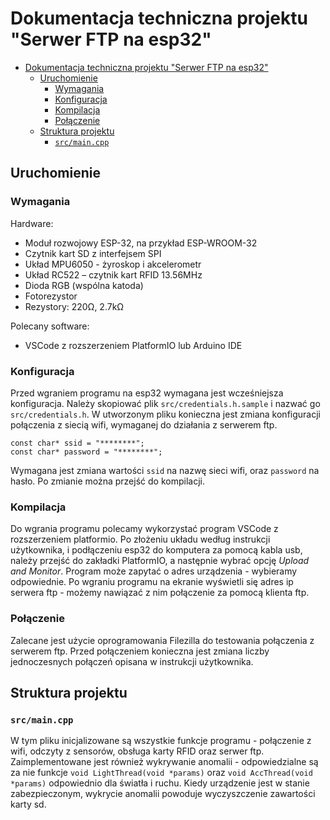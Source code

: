 # Dokumentacja techniczna projektu "Serwer FTP na esp32"

- [Dokumentacja techniczna projektu "Serwer FTP na esp32"](#dokumentacja-techniczna-projektu-serwer-ftp-na-esp32)
  - [Uruchomienie](#uruchomienie)
    - [Wymagania](#wymagania)
    - [Konfiguracja](#konfiguracja)
    - [Kompilacja](#kompilacja)
    - [Połączenie](#połączenie)
  - [Struktura projektu](#struktura-projektu)
    - [`src/main.cpp`](#srcmaincpp)

## Uruchomienie

### Wymagania

Hardware:

- Moduł rozwojowy ESP-32, na przykład ESP-WROOM-32
- Czytnik kart SD z interfejsem SPI
- Układ MPU6050 - żyroskop i akcelerometr
- Układ RC522 – czytnik kart RFID 13.56MHz
- Dioda RGB (wspólna katoda)
- Fotorezystor
- Rezystory: 220Ω, 2.7kΩ

Polecany software:

- VSCode z rozszerzeniem PlatformIO lub Arduino IDE

### Konfiguracja

Przed wgraniem programu na esp32 wymagana jest wcześniejsza konfiguracja. Należy skopiować plik `src/credentials.h.sample` i nazwać go `src/credentials.h`. W utworzonym pliku konieczna jest zmiana konfiguracji połączenia z siecią wifi, wymaganej do działania z serwerem ftp.

```
const char* ssid = "********";
const char* password = "********";
```

Wymagana jest zmiana wartości `ssid` na nazwę sieci wifi, oraz `password` na hasło. Po zmianie można przejść do kompilacji.

### Kompilacja

Do wgrania programu polecamy wykorzystać program VSCode z rozszerzeniem platformio. Po złożeniu układu według instrukcji użytkownika, i podłączeniu esp32 do komputera za pomocą kabla usb, należy przejść do zakładki PlatformIO, a następnie wybrać opcję *Upload and Monitor*. Program może zapytać o adres urządzenia - wybieramy odpowiednie. Po wgraniu programu na ekranie wyświetli się adres ip serwera ftp - możemy nawiązać z nim połączenie za pomocą klienta ftp.

### Połączenie

Zalecane jest użycie oprogramowania Filezilla do testowania połączenia z serwerem ftp. Przed połączeniem konieczna jest zmiana liczby jednoczesnych połączeń opisana w instrukcji użytkownika.

## Struktura projektu

### `src/main.cpp`

W tym pliku inicjalizowane są wszystkie funkcje programu - połączenie z wifi, odczyty z sensorów, obsługa karty RFID oraz serwer ftp. Zaimplementowane jest również wykrywanie anomalii - odpowiedzialne są za nie funkcje `void LightThread(void *params)`  oraz `void AccThread(void *params)` odpowiednio dla światła i ruchu. Kiedy urządzenie jest w stanie zabezpieczonym, wykrycie anomalii powoduje wyczyszczenie zawartości karty sd.
